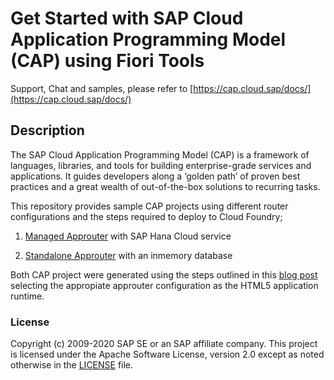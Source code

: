# Get Started with SAP Cloud Application Programming Model (CAP) using Fiori Tools

Support, Chat and samples, please refer to [https://cap.cloud.sap/docs/](https://cap.cloud.sap/docs/)

## Description

The SAP Cloud Application Programming Model (CAP) is a framework of languages, libraries, and tools for building enterprise-grade services and applications. It guides developers along a ‘golden path’ of proven best practices and a great wealth of out-of-the-box solutions to recurring tasks.

This repository provides sample CAP projects using different router configurations and the steps required to deploy to Cloud Foundry;

1. [Managed Approuter](../cap/cap-fiori-mta/README.md) with SAP Hana Cloud service

2. [Standalone Approuter](../cap/cap-fiori-mta-standalone/README.md) with an inmemory database

Both CAP project were generated using the steps outlined in this [blog post](https://blogs.sap.com/2022/02/10/build-and-deploy-a-cap-project-node.js-api-with-a-sap-fiori-elements-ui-and-a-managed-approuter-configuration/) selecting the appropiate approuter configuration as the HTML5 application runtime.

### License
Copyright (c) 2009-2020 SAP SE or an SAP affiliate company. This project is licensed under the Apache Software License, version 2.0 except as noted otherwise in the [LICENSE](/LICENSES/Apache-2.0.txt) file.
